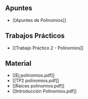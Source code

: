 
## Apuntes

* [[Apuntes de  Polinomios]]

## Trabajos Prácticos

* [[Trabajo Práctico 2 - Polinomios]]

## Material

* [[Ej.polinomios.pdf]]
* [[TP2 polinomios.pdf]]
* [[Raíces polinomios.pdf]]
* [[Introducción Polinomios.pdf]]